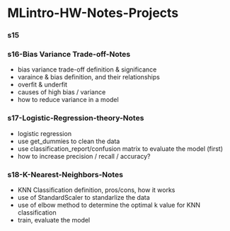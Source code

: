 # MLintro-HW-Notes-Projects

### s15


### s16-Bias Variance Trade-off-Notes
- bias variance trade-off definition & significance
- varaince & bias definition, and their relationships
- overfit & underfit
- causes of high bias / variance
- how to reduce variance in a model


### s17-Logistic-Regression-theory-Notes
- logistic regression
- use get_dummies to clean the data 
- use classification_report/confusion matrix to evaluate the model (first)
- how to increase precision / recall / accuracy?


### s18-K-Nearest-Neighbors-Notes
- KNN Classification definition, pros/cons, how it works
- use of StandardScaler to standarlize the data 
- use of elbow method to determine the optimal k value for KNN classification
- train, evaluate the model
